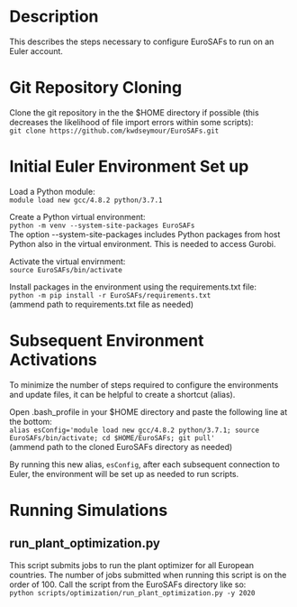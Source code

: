 # Description

This describes the steps necessary to configure EuroSAFs to run on an Euler account.

# Git Repository Cloning
Clone the git repository in the the $HOME directory if possible (this decreases the likelihood of file import errors within some scripts):\
`git clone https://github.com/kwdseymour/EuroSAFs.git`

# Initial Euler Environment Set up 
Load a Python module:\
`module load new gcc/4.8.2 python/3.7.1`

Create a Python virtual environment:\
`python -m venv --system-site-packages EuroSAFs`\
The option --system-site-packages includes Python packages from host Python also in the virtual environment. This is needed to access Gurobi.

Activate the virtual envirnment:\
`source EuroSAFs/bin/activate`

Install packages in the environment using the requirements.txt file:\
`python -m pip install -r EuroSAFs/requirements.txt`\
(ammend path to requirements.txt file as needed)

# Subsequent Environment Activations
To minimize the number of steps required to configure the environments and update files, it can be helpful to create a shortcut (alias).

Open .bash_profile in your $HOME directory and paste the following line at the bottom:\
`alias esConfig='module load new gcc/4.8.2 python/3.7.1; source EuroSAFs/bin/activate; cd $HOME/EuroSAFs; git pull'`\
(ammend path to the cloned EuroSAFs directory as needed)

By running this new alias, `esConfig`, after each subsequent connection to Euler, the environment will be set up as needed to run scripts.

# Running Simulations
## run_plant_optimization.py
This script submits jobs to run the plant optimizer for all European countries. The number of jobs submitted when running this script is on the order of 100. Call the script from the EuroSAFs directory like so:\
`python scripts/optimization/run_plant_optimization.py -y 2020`
